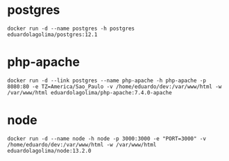 postgres
===

    docker run -d --name postgres -h postgres eduardolagolima/postgres:12.1

php-apache
===

    docker run -d --link postgres --name php-apache -h php-apache -p 8080:80 -e TZ=America/Sao_Paulo -v /home/eduardo/dev:/var/www/html -w /var/www/html eduardolagolima/php-apache:7.4.0-apache

node
===

    docker run -d --name node -h node -p 3000:3000 -e "PORT=3000" -v /home/eduardo/dev:/var/www/html -w /var/www/html eduardolagolima/node:13.2.0